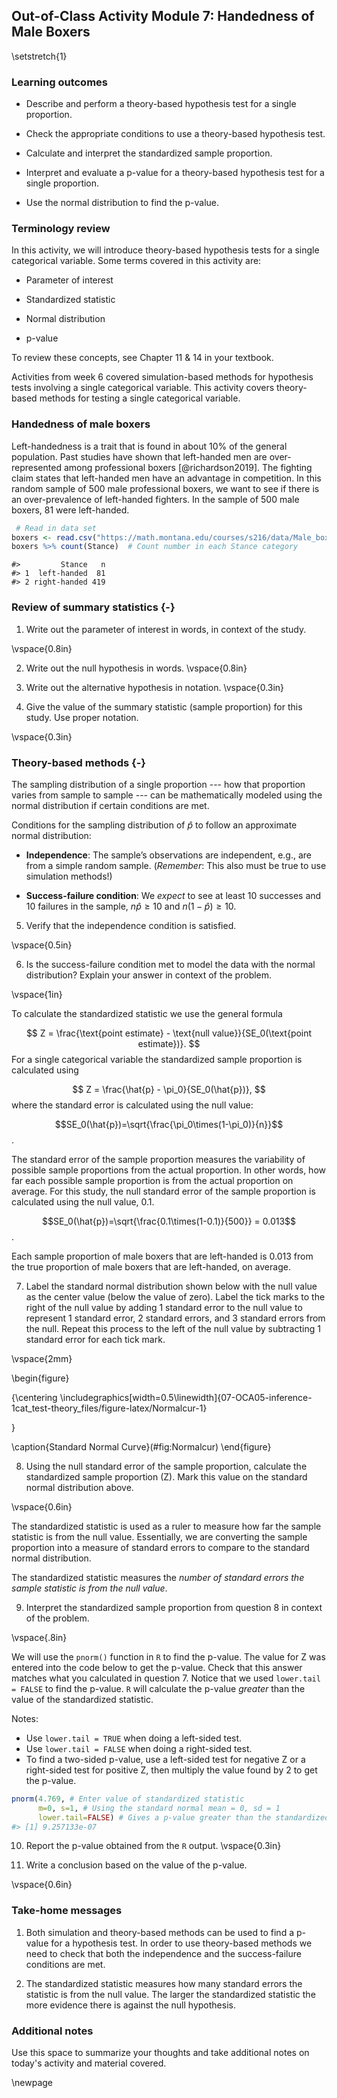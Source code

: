 ## Out-of-Class Activity Module 7:  Handedness of Male Boxers 

\setstretch{1}

### Learning outcomes

* Describe and perform a theory-based hypothesis test for a single proportion.

* Check the appropriate conditions to use a theory-based hypothesis test.

* Calculate and interpret the standardized sample proportion.

* Interpret and evaluate a p-value for a theory-based hypothesis test for a single proportion.

* Use the normal distribution to find the p-value.


### Terminology review

In this activity, we will introduce theory-based hypothesis tests for a single categorical variable. Some terms covered in this activity are:

* Parameter of interest

* Standardized statistic

* Normal distribution

* p-value

To review these concepts, see Chapter 11 & 14 in your textbook.

Activities from week 6 covered simulation-based methods for hypothesis tests involving a single categorical variable. This activity covers theory-based methods for testing a single categorical variable.  

### Handedness of male boxers

Left-handedness is a trait that is found in about 10\% of the general population. Past studies have shown that left-handed men are over-represented among professional boxers [@richardson2019]. The fighting claim states that left-handed men have an advantage in competition.  In this random sample of 500 male professional boxers, we want to see if there is an over-prevalence of left-handed fighters.  In the sample of 500 male boxers, 81 were left-handed.



```r
 # Read in data set
boxers <- read.csv("https://math.montana.edu/courses/s216/data/Male_boxers_sample.csv")
boxers %>% count(Stance)  # Count number in each Stance category
```

```
#>         Stance   n
#> 1  left-handed  81
#> 2 right-handed 419
```

### Review of summary statistics {-}

1.  Write out the parameter of interest in words, in context of the study.  

\vspace{0.8in}

2.  Write out the null hypothesis in words.
\vspace{0.8in}

3. Write out the alternative hypothesis in notation.
\vspace{0.3in}

4. Give the value of the summary statistic (sample proportion) for this study.  Use proper notation.

\vspace{0.3in}

### Theory-based methods {-}

The sampling distribution of a single proportion --- how that proportion varies from sample to sample --- can be mathematically modeled using the normal distribution if certain conditions are met.

Conditions for the sampling distribution of $\hat{p}$ to follow an approximate normal distribution:

* **Independence**: The sample’s observations are independent, e.g., are from a simple random sample. (*Remember*: This also must be true to use simulation methods!)

* **Success-failure condition**: We *expect* to see at least 10 successes and 10 failures in the sample, $n\hat{p}≥10$  and $n(1-\hat{p})≥10$.

5. Verify that the independence condition is satisfied.

\vspace{0.5in}

6. Is the success-failure condition met to model the data with the normal distribution?  Explain your answer in context of the problem.

\vspace{1in}

To calculate the standardized statistic we use the general formula 

$$
Z = \frac{\text{point estimate} - \text{null value}}{SE_0(\text{point estimate})}.
$$
For a single categorical variable the standardized sample proportion is calculated using

$$
Z = \frac{\hat{p} - \pi_0}{SE_0(\hat{p})},
$$
where the standard error is calculated using the null value:

$$SE_0(\hat{p})=\sqrt{\frac{\pi_0\times(1-\pi_0)}{n}}$$.

The standard error of the sample proportion measures the variability of possible sample proportions from the actual proportion.  In other words, how far each possible sample proportion is from the actual proportion on average.  For this study, the null standard error of the sample proportion is calculated using the null value, 0.1.

$$SE_0(\hat{p})=\sqrt{\frac{0.1\times(1-0.1)}{500}} = 0.013$$.

Each sample proportion of male boxers that are left-handed is 0.013 from the true proportion of male boxers that are left-handed, on average.

7. Label the standard normal distribution shown below with the null value as the center value (below the value of zero).  Label the tick marks to the right of the null value by adding 1 standard error to the null value to represent 1 standard error, 2 standard errors, and 3 standard errors from the null.  Repeat this process to the left of the null value by subtracting 1 standard error for each tick mark.

\vspace{2mm}

\begin{figure}

{\centering \includegraphics[width=0.5\linewidth]{07-OCA05-inference-1cat_test-theory_files/figure-latex/Normalcur-1} 

}

\caption{Standard Normal Curve}(\#fig:Normalcur)
\end{figure}

8.  Using the null standard error of the sample proportion, calculate the standardized sample proportion (Z). Mark this value on the standard normal distribution above.

\vspace{0.6in}

The standardized statistic is used as a ruler to measure how far the sample statistic is from the null value.  Essentially, we are converting the sample proportion into a measure of standard errors to compare to the standard normal distribution.  

The standardized statistic measures the *number of standard errors the sample statistic is from the null value*.

9.  Interpret the standardized sample proportion from question 8 in context of the problem.

\vspace{.8in}

We will use the `pnorm()` function in `R` to find the p-value. The value for Z was entered into the code below to get the p-value.  Check that this answer matches what you calculated in question 7. Notice that we used `lower.tail = FALSE` to find the p-value.  `R` will calculate the p-value *greater* than the value of the standardized statistic.  

Notes:

* Use `lower.tail = TRUE` when doing a left-sided test.
* Use `lower.tail = FALSE` when doing a right-sided test.
* To find a two-sided p-value, use a left-sided test for negative Z or a right-sided test for positive Z, then multiply the value found by 2 to get the p-value.


```r
pnorm(4.769, # Enter value of standardized statistic
      m=0, s=1, # Using the standard normal mean = 0, sd = 1
      lower.tail=FALSE) # Gives a p-value greater than the standardized statistic
#> [1] 9.257133e-07
```
  
  
10.  Report the p-value obtained from the `R` output.
\vspace{0.3in}

11.  Write a conclusion based on the value of the p-value.

\vspace{0.6in}

<!-- ### Impacts on the P-value {-} -->

<!-- Suppose that we want to show that the true proportion of male boxers **differs** from that in the general population.  -->

<!-- 13.  Write out the alternative hypothesis in notation for this new research question. -->

<!-- \vspace{0.5in} -->

<!-- 14.  How would this impact the p-value?   -->

<!-- \vspace{0.2in} -->

<!-- 15.  How much evidence would this p-value provide against the null hypothesis? -->

<!-- \vspace{0.3in} -->

<!-- 16. Suppose instead of 500 male boxers the researchers only took a sample of 300 male boxers and found the same proportion ($\hat{p}=0.182$) of male boxers that are left-handed.  Since we are still assuming the same null value, 0.1, the standard error would be calculated as below: -->

<!-- $$SE_0(\hat{p})=\sqrt{\frac{0.1(1-0.1)}{300}} = 0.017$$. -->

<!-- Calculate the standardized statistic for this new sample. -->

<!-- \vspace{0.8in} -->

<!-- Use Rstudio to find the p-value for this new sample.  Enter the value of the standardized statistic found in question 14 for xx in line 12.  Highlight and run lines 12--14. -->

<!-- ```{r, echo=TRUE, eval=FALSE} -->
<!-- pnorm(xx, # Enter value of standardized statistic -->
<!--       m=0, s=1, # Using the standard normal mean = 0, sd = 1 -->
<!--       lower.tail=FALSE) # Gives a p-value greater than the standardized statistic -->
<!-- ``` -->

<!-- 17.  How does the decrease in sample size affect the p-value? -->

<!-- \vspace{0.3in} -->

<!-- 18. Suppose another sample of 500 male boxers was taken and 68 were found to be left-handed.  Since we are still assuming the same null value, 0.1, the standard error would be calculated as before: -->

<!-- $$SE_0(\hat{p})=\sqrt{\frac{0.1(1-0.1)}{500}} = 0.013$$.Calculate the standardized statistic for this new sample. -->

<!-- \vspace{0.8in} -->

<!-- Use Rstudio to find the p-value for this new sample.   -->

<!-- ```{r, echo=TRUE, eval=FALSE} -->
<!-- pnorm(xx, # Enter value of standardized statistic -->
<!--       m=0, s=1 # Using the standard normal mean = 0, sd = 1 -->
<!--       lower.tail=FALSE) # Gives a p-value greater than the standardized statistic -->
<!-- ``` -->

<!-- 19.  How does a statistic closer to the null value affect the p-value?   -->

<!-- \vspace{0.3in} -->

<!-- 20.  Summarize how each of the following affected the p-value: -->

<!-- a) Switching to a two-sided test. -->

<!-- \vspace{0.4in} -->

<!-- b) Using a smaller sample size. -->

<!-- \vspace{0.4in} -->

<!-- c) Using a sample statistic closer to the null value. -->

<!-- \vspace{0.4in} -->

### Take-home messages

1.	Both simulation and theory-based methods can be used to find a p-value for a hypothesis test.  In order to use theory-based methods we need to check that both the independence and the success-failure conditions are met. 

2.  The standardized statistic measures how many standard errors the statistic is from the null value. The larger the standardized statistic the more evidence there is against the null hypothesis.

<!-- 3.  The p-value for a two-sided test is approximately two times the value for a one-sided test.  A two-sided test provides less evidence against the null hypothesis. -->

<!-- 4.  The larger the sample size, the smaller the sample to sample variability.  This will result in a larger standardized statistic and more evidence against the null hypothesis. -->

<!-- 5.  The farther the statistic is from the null value, the larger the standardized statistic.  This will result in a smaller p-value and more evidence against the null hypothesis. -->

### Additional notes

Use this space to summarize your thoughts and take additional notes on today's activity and material covered.

\newpage
